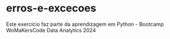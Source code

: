 # erros-e-excecoes
Este exercício faz parte da aprendizagem em Python - Bootcamp WoMaKersCode Data Analytics 2024
